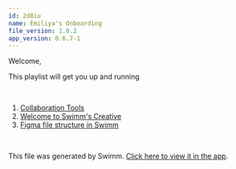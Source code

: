 ```yaml
---
id: 2d8iu
name: Emiliya's Onboarding
file_version: 1.0.2
app_version: 0.6.7-1
---
```


<!-- Intro - Do not remove this comment -->
Welcome,

This playlist will get you up and running

<br/>

<!-- Steps - Do not remove this comment -->
1. [Collaboration Tools](https://app.swimm.io/repos/veezvxCuzpPrRLLXWD2E/docs/x7wlIb3K6hjYVHDTrDJ3)
2. [Welcome to Swimm's Creative](welcome-to-swimms-creative.via4d.sw.md)
3. [Figma file structure in Swimm](figma-file-structure-in-swimm.xipcb.sw.md)


<br/>

This file was generated by Swimm. [Click here to view it in the app](https://app.swimm.io/repos/pw8tVz0TAgLaoHABDlsw/docs/2d8iu).